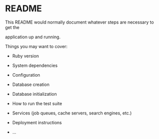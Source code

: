 # README

This README would normally document whatever steps are necessary to get the                     

application up and running.      

Things you may want to cover:                                                                  
                            
* Ruby version          

* System dependencies                                          
                        
* Configuration         

* Database creation  

* Database initialization      

* How to run the test suite

* Services (job queues, cache servers, search engines, etc.)

* Deployment instructions
  
* ...
